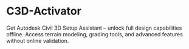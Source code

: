 # C3D-Activator
Get Autodesk Civil 3D Setup Assistant – unlock full design capabilities offline. Access terrain modeling, grading tools, and advanced features without online validation.
